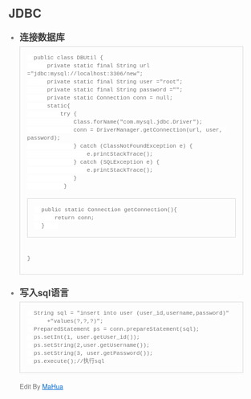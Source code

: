 <html lang="en"><head>
    <meta charset="UTF-8">
    <title></title>
<style id="system" type="text/css">h1,h2,h3,h4,h5,h6,p,blockquote {    margin: 0;    padding: 0;}body {    font-family: "Helvetica Neue", Helvetica, "Hiragino Sans GB", Arial, sans-serif;    font-size: 13px;    line-height: 18px;    color: #737373;    margin: 10px 13px 10px 13px;}a {    color: #0069d6;}a:hover {    color: #0050a3;    text-decoration: none;}a img {    border: none;}p {    margin-bottom: 9px;}h1,h2,h3,h4,h5,h6 {    color: #404040;    line-height: 36px;}h1 {    margin-bottom: 18px;    font-size: 30px;}h2 {    font-size: 24px;}h3 {    font-size: 18px;}h4 {    font-size: 16px;}h5 {    font-size: 14px;}h6 {    font-size: 13px;}hr {    margin: 0 0 19px;    border: 0;    border-bottom: 1px solid #ccc;}blockquote {    padding: 13px 13px 21px 15px;    margin-bottom: 18px;    font-family:georgia,serif;    font-style: italic;}blockquote:before {    content:"C";    font-size:40px;    margin-left:-10px;    font-family:georgia,serif;    color:#eee;}blockquote p {    font-size: 14px;    font-weight: 300;    line-height: 18px;    margin-bottom: 0;    font-style: italic;}code, pre {    font-family: Monaco, Andale Mono, Courier New, monospace;}code {    background-color: #fee9cc;    color: rgba(0, 0, 0, 0.75);    padding: 1px 3px;    font-size: 12px;    -webkit-border-radius: 3px;    -moz-border-radius: 3px;    border-radius: 3px;}pre {    display: block;    padding: 14px;    margin: 0 0 18px;    line-height: 16px;    font-size: 11px;    border: 1px solid #d9d9d9;    white-space: pre-wrap;    word-wrap: break-word;}pre code {    background-color: #fff;    color:#737373;    font-size: 11px;    padding: 0;}@media screen and (min-width: 768px) {    body {        width: 748px;        margin:10px auto;    }}</style><style id="custom" type="text/css"></style></head>
<body marginheight="0"><h2>JDBC</h2>
<ul>
<li><h3>连接数据库</h3>
<pre><code>  public class DBUtil {
      private static final String url ="jdbc:mysql://localhost:3306/new";
      private static final String user ="root";
      private static final String password ="";
      private static Connection conn = null;
      static{
          try {
              Class.forName("com.mysql.jdbc.Driver");
              conn = DriverManager.getConnection(url, user, password);
              } catch (ClassNotFoundException e) {
                  e.printStackTrace();
              } catch (SQLException e) {
                  e.printStackTrace();
              }
           }

      public static Connection getConnection(){
          return conn;
      }    
  }</code></pre>
</li>
<li><h3>写入sql语言</h3>
<pre><code>  String sql = "insert into user (user_id,username,password)"
      +"values(?,?,?)";
  PreparedStatement ps = conn.prepareStatement(sql);
  ps.setInt(1, user.getUser_id());
  ps.setString(2,user.getUsername());
  ps.setString(3, user.getPassword());
  ps.execute();//执行sql</code></pre>
Edit By <a href="http://mahua.jser.me">MaHua</a></li>
</ul>
</body></html>